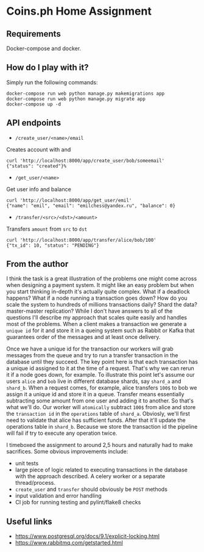 Coins.ph Home Assignment
================

## Requirements
Docker-compose and docker.

## How do I play with it?
Simply run the following commands:
```
docker-compose run web python manage.py makemigrations app
docker-compose run web python manage.py migrate app
docker-compose up -d
```

## API endpoints
- `/create_user/<name>/email`

Creates account with <name> and <email>
```
curl 'http://localhost:8000/app/create_user/bob/someemail'
{"status": "created"}%
```
- `/get_user/<name>`

Get user info and balance
```
curl 'http://localhost:8000/app/get_user/emil'
{"name": "emil", "email": "emilchess@yandex.ru", "balance": 0}
```
- `/transfer/<src>/<dst>/<amount>`

Transfers `amount` from `src` to `dst`
```
curl 'http://localhost:8000/app/transfer/alice/bob/100'
{"tx_id": 10, "status": "PENDING"}
```

## From the author
I think the task is a great illustration of the problems one might
come across when designing a payment system. It might like an easy
problem but when you start thinking in-depth it's actually quite complex. What if a deadlock happens? What if a node running a transaction goes down?
How do you scale the system to hundreds of millions transactions daily?
Shard the data? master-master replication?
While I don't have answers to all of the questions I'll describe
my approach that scales quite easily and handles most of the problems.
When a client makes a transaction we generate a `unique id` for it
and store it in a queing system such as Rabbit or Kafka that guarantees
order of the messages and at least once delivery.

Once we have a unique id for the transaction our workers will grab messages
from the queue and try to run a transfer transaction in the database
until they succeed. The key point here is that each transaction has
a unique id assigned to it at the time of a request. That's why
we can rerun it if a node goes down, for example. To illustrate
this point let's assume our users `alice` and `bob` live in different
database shards, say `shard_a` and `shard_b`.
When a request comes, for example, alice transfers
`100$` to bob we assign it a unique id and store it in a queue.
Transfer means essentially subtracting some amount from one user
and adding it to another. So that's what we'll do. Our worker
will `atomically` subtract `100$` from alice and store the `transaction id` in the
`operations` table of `shard_a`.
Obviosly, we'll first need to validate that alice has sufficient funds.
After that it'll update the operations table in `shard_b`.
Because we store the transaction id the pipeline will fail if try to execute
any operation twice.


I timeboxed the assignment to around 2,5 hours and naturally had to make sacrifices.
Some obvious improvements include:
- unit tests
- large piece of logic related to executing transactions in the database with the approach described. A celery worker or a separate thread/process.
- `create_user` and `transfer` should obviously be `POST` methods
- input validation and error handling
- CI job for running testing and pylint/flake8 checks

## Useful links
- https://www.postgresql.org/docs/9.1/explicit-locking.html
- https://www.rabbitmq.com/getstarted.html
